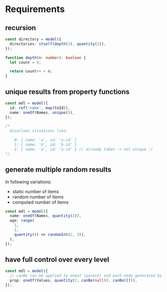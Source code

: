 # Requirements

## recursion

```ts
const directory = model({
  directories: itself(depth(3), quantity(2)),
});

function depth(n: number): boolean {
  let count = 0;

  return count++ < n;
}
```

## unique results from property functions

```ts
const mdl = model({
  id: ref('name', map(toId)),
  name: oneOf(Names, unique()),
});

/*
  disallows situations like:

    0: { name: 'a', id: 'a-id' }
    1: { name: 'b', id: 'b-id' }
    2: { name: 'a', id: 'a-id' } // already taken -> not unique :(
*/
```

## generate multiple random results

In following variations:

- static number of items
- random number of items
- computed number of items

```ts
const mdl = model({
  name: oneOf(Names, quantity(2)),
  age: range(
    1,
    2,
    quantity(() => randomInt(2, 3)),
  ),
});
```

## have full control over every level

```ts
const mdl = model({
  // canBe can be applied to oneof (parent) and each node generated by quantity (children)
  prop: oneOf(Values, quantity(2, canBe(null)), canBe([])),
});
```
